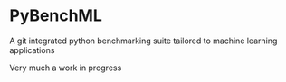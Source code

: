 # PyBenchML
A git integrated python benchmarking suite tailored to machine learning applications

Very much a work in progress

